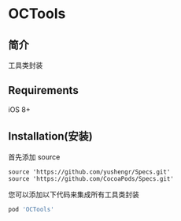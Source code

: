 # OCTools

## 简介

工具类封装

## Requirements

iOS 8+

## Installation(安装)

首先添加 source

```
source 'https://github.com/yushengr/Specs.git'
source 'https://github.com/CocoaPods/Specs.git'
```

您可以添加以下代码来集成所有工具类封装

```ruby
pod 'OCTools'
```

